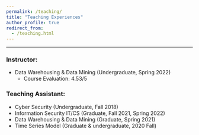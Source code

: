 ```yaml
---
permalink: /teaching/
title: "Teaching Experiences"
author_profile: true
redirect_from: 
  - /teaching.html
---
```


------
### **Instructor:**

<!-- - 29:623:335:01, Data Warehousing & Data Mining (Spring 2022) -->
- Data Warehousing & Data Mining (Undergraduate, Spring 2022)
  - Course Evaluation: 4.53/5

### **Teaching Assistant:**
<!-- - 29:623:335:01, Data Warehousing & Data Mining (Spring 2021)
- 33:136:485:02, Time Series Model (2020 Fall) -->
- Cyber Security (Undergraduate, Fall 2018)
- Information Security IT/CS (Graduate, Fall 2021, Spring 2022)
- Data Warehousing & Data Mining (Graduate, Spring 2021)
- Time Series Model (Graduate & undergraduate, 2020 Fall)
